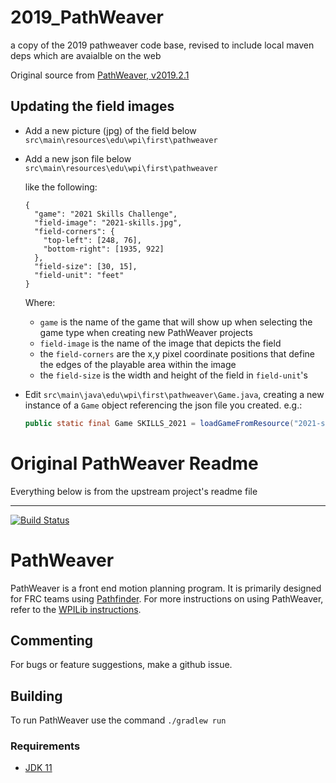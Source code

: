 # 2019_PathWeaver
a copy of the 2019 pathweaver code base, revised to include local maven deps which are avaialble on the web

Original source from [PathWeaver, v2019.2.1](https://github.com/wpilibsuite/PathWeaver/releases/tag/v2019.2.1)


## Updating the field images

* Add a new picture (jpg) of the field below `src\main\resources\edu\wpi\first\pathweaver`
* Add a new json file below `src\main\resources\edu\wpi\first\pathweaver`

  like the following:
  ```
  {
    "game": "2021 Skills Challenge",
    "field-image": "2021-skills.jpg",
    "field-corners": {
      "top-left": [248, 76],
      "bottom-right": [1935, 922]
    },
    "field-size": [30, 15],
    "field-unit": "feet"
  }
  ```

  Where:

  * `game` is the name of the game that will show up when selecting the game
    type when creating new PathWeaver projects
  * `field-image` is the name of the image that depicts the field
  * the `field-corners` are the x,y pixel coordinate positions that define
    the edges of the playable area within the image
  * the `field-size` is the width and height of the field in `field-unit`'s

* Edit `src\main\java\edu\wpi\first\pathweaver\Game.java`, creating a new
  instance of a `Game` object referencing the json file you created.
  e.g.:

  ```java
  public static final Game SKILLS_2021 = loadGameFromResource("2021-skills.json");
  ```


##


# Original PathWeaver Readme

Everything below is from the upstream project's readme file

<hr>

[![Build Status](https://dev.azure.com/wpilib/DesktopTools/_apis/build/status/wpilibsuite.PathWeaver)](https://dev.azure.com/wpilib/DesktopTools/_build/latest?definitionId=10)
# PathWeaver

PathWeaver is a front end motion planning program. It is primarily designed for FRC teams using [Pathfinder](https://github.com/JacisNonsense/Pathfinder). For more instructions on using PathWeaver, refer to the [WPILib instructions](https://wpilib.screenstepslive.com/s/currentCS/m/84338).

## Commenting
For bugs or feature suggestions, make a github issue.

## Building

To run PathWeaver use the command `./gradlew run`


### Requirements
- [JDK 11](http://jdk.java.net/11/)
